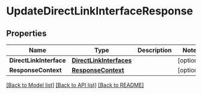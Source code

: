 # UpdateDirectLinkInterfaceResponse

## Properties

Name | Type | Description | Notes
------------ | ------------- | ------------- | -------------
**DirectLinkInterface** | [**DirectLinkInterfaces**](DirectLinkInterfaces.md) |  | [optional] 
**ResponseContext** | [**ResponseContext**](ResponseContext.md) |  | [optional] 

[[Back to Model list]](../README.md#documentation-for-models) [[Back to API list]](../README.md#documentation-for-api-endpoints) [[Back to README]](../README.md)


